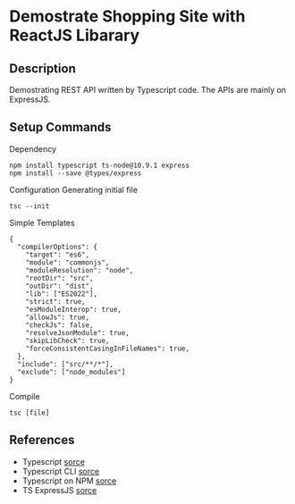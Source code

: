 # Demostrate Shopping Site with ReactJS Libarary
## Description
Demostrating REST API written by Typescript code. The APIs are mainly on ExpressJS.
## Setup Commands
Dependency
```
npm install typescript ts-node@10.9.1 express
npm install --save @types/express 
```
Configuration
Generating initial file
```
tsc --init
```
Simple Templates 
```
{
  "compilerOptions": {
    "target": "es6",
    "module": "commonjs",
    "moduleResolution": "node",
    "rootDir": "src",
    "outDir": "dist",
    "lib": ["ES2022"],
    "strict": true,
    "esModuleInterop": true,
    "allowJs": true,
    "checkJs": false,
    "resolveJsonModule": true,
    "skipLibCheck": true,
    "forceConsistentCasingInFileNames": true,
  },
  "include": ["src/**/*"],
  "exclude": ["node_modules"]
}
```
Compile
```
tsc [file]
```

## References
- Typescript [sorce](https://www.typescriptlang.org/)
- Typescript CLI [sorce](https://www.typescriptlang.org/docs/handbook/compiler-options.html#compiler-options)
- Typescript on NPM [sorce](https://www.npmjs.com/package/typescript)
- TS ExpressJS [sorce](https://www.npmjs.com/package/@types/express)
